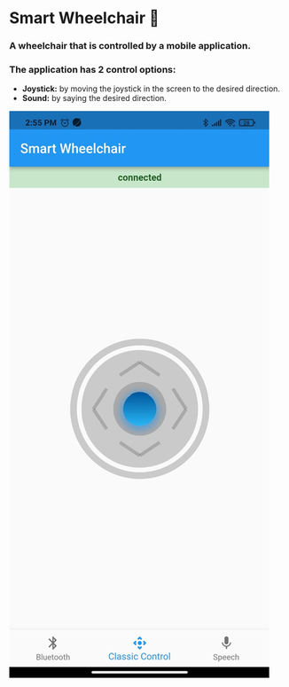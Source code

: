 # Smart Wheelchair :manual_wheelchair:

### A wheelchair that is controlled by a mobile application.

### The application has 2 control options:
- **Joystick:** by moving the joystick in the screen to the desired direction.
- **Sound:** by saying the desired direction.

![image](https://github.com/Alyaa242/Smart_Wheelchair/blob/main/pics/Joystick.png)
